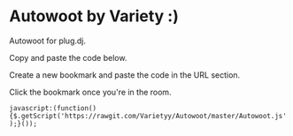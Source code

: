 Autowoot by Variety :)
========

Autowoot for plug.dj.

Copy and paste the code below. 

Create a new bookmark and paste the code in the URL section. 

Click the bookmark once you're in the room.

`javascript:(function(){$.getScript('https://rawgit.com/Varietyy/Autowoot/master/Autowoot.js');}());`
